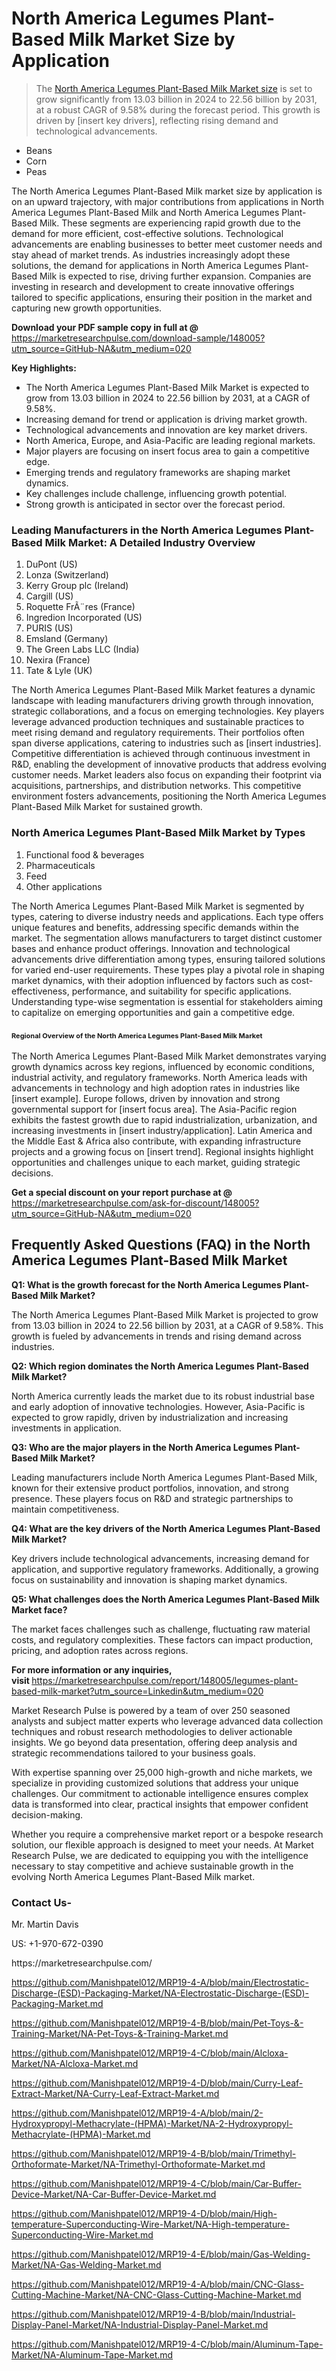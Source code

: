 <h1>North America Legumes Plant-Based Milk Market&nbsp;Size by Application</h1><blockquote><p>The <a href="https://marketresearchpulse.com/download-sample/148005?utm_source=GitHub-NA&amp;utm_medium=020">North America Legumes Plant-Based Milk Market size</a> is set to grow significantly from 13.03 billion in 2024 to 22.56 billion by 2031, at a robust CAGR of 9.58% during the forecast period. This growth is driven by [insert key drivers], reflecting rising demand and technological advancements.</p></blockquote><ul><li>Beans<li> Corn<li> Peas</li></ul><p>The North America Legumes Plant-Based Milk market size by application is on an upward trajectory, with major contributions from applications in North America Legumes Plant-Based Milk and North America Legumes Plant-Based Milk. These segments are experiencing rapid growth due to the demand for more efficient, cost-effective solutions. Technological advancements are enabling businesses to better meet customer needs and stay ahead of market trends. As industries increasingly adopt these solutions, the demand for applications in North America Legumes Plant-Based Milk is expected to rise, driving further expansion. Companies are investing in research and development to create innovative offerings tailored to specific applications, ensuring their position in the market and capturing new growth opportunities.</p><p><strong>Download your PDF sample copy in full at @ </strong><a href="https://marketresearchpulse.com/download-sample/148005?utm_source=GitHub-NA&amp;utm_medium=020">https://marketresearchpulse.com/download-sample/148005?utm_source=GitHub-NA&amp;utm_medium=020</a></p><p><strong>Key Highlights: </strong></p><ul><li>The North America Legumes Plant-Based Milk Market is expected to grow from 13.03 billion in 2024 to 22.56 billion by 2031, at a CAGR of 9.58%.</li><li>Increasing demand for trend or application is driving market growth.</li><li>Technological advancements and innovation are key market drivers.</li><li>North America, Europe, and Asia-Pacific are leading regional markets.</li><li>Major players are focusing on insert focus area to gain a competitive edge.</li><li>Emerging trends and regulatory frameworks are shaping market dynamics.</li><li>Key challenges include challenge, influencing growth potential.</li><li>Strong growth is anticipated in sector over the forecast period.</li></ul><h3>Leading Manufacturers in the North America Legumes Plant-Based Milk Market: A Detailed Industry Overview</h3><ol><li>DuPont (US)</li><li>Lonza (Switzerland)</li><li>Kerry Group plc (Ireland)</li><li>Cargill (US)</li><li>Roquette FrÃ¨res (France)</li><li>Ingredion Incorporated (US)</li><li>PURIS (US)</li><li>Emsland (Germany)</li><li>The Green Labs LLC (India)</li><li>Nexira (France)</li><li>Tate & Lyle (UK)</li></ol><div class="flex max-w-full flex-col flex-grow"><div class="min-h-8 text-message flex w-full flex-col items-end gap-2 whitespace-normal break-words [.text-message+&amp;]:mt-5" dir="auto" data-message-author-role="assistant" data-message-id="fd8432e4-4910-450d-b182-61b7bfb0a01f" data-message-model-slug="gpt-4o"><div class="flex w-full flex-col gap-1 empty:hidden first:pt-[3px]"><div class="markdown prose w-full break-words dark:prose-invert light"><p>The North America Legumes Plant-Based Milk Market features a dynamic landscape with leading manufacturers driving growth through innovation, strategic collaborations, and a focus on emerging technologies. Key players leverage advanced production techniques and sustainable practices to meet rising demand and regulatory requirements. Their portfolios often span diverse applications, catering to industries such as [insert industries]. Competitive differentiation is achieved through continuous investment in R&amp;D, enabling the development of innovative products that address evolving customer needs. Market leaders also focus on expanding their footprint via acquisitions, partnerships, and distribution networks. This competitive environment fosters advancements, positioning the North America Legumes Plant-Based Milk Market for sustained growth.</p></div></div></div></div><h3>North America Legumes Plant-Based Milk Market by Types</h3><ol><li>Functional food & beverages<li> Pharmaceuticals<li> Feed<li> Other applications</li></ol><div class="flex max-w-full flex-col flex-grow"><div class="min-h-8 text-message flex w-full flex-col items-end gap-2 whitespace-normal break-words [.text-message+&amp;]:mt-5" dir="auto" data-message-author-role="assistant" data-message-id="084470be-0bb7-4664-bddf-5156b4f41249" data-message-model-slug="gpt-4o-mini"><div class="flex w-full flex-col gap-1 empty:hidden first:pt-[3px]"><div class="markdown prose w-full break-words dark:prose-invert light"><p>The North America Legumes Plant-Based Milk Market is segmented by types, catering to diverse industry needs and applications. Each type offers unique features and benefits, addressing specific demands within the market. The segmentation allows manufacturers to target distinct customer bases and enhance product offerings. Innovation and technological advancements drive differentiation among types, ensuring tailored solutions for varied end-user requirements. These types play a pivotal role in shaping market dynamics, with their adoption influenced by factors such as cost-effectiveness, performance, and suitability for specific applications. Understanding type-wise segmentation is essential for stakeholders aiming to capitalize on emerging opportunities and gain a competitive edge.</p></div></div></div></div><h3><span style="font-size: 11px;">Regional Overview of the North America Legumes Plant-Based Milk Market</span></h3><div class="flex max-w-full flex-col flex-grow"><div class="min-h-8 text-message flex w-full flex-col items-end gap-2 whitespace-normal break-words [.text-message+&amp;]:mt-5" dir="auto" data-message-author-role="assistant" data-message-id="e9038762-ce64-4e30-91c9-9bd413514231" data-message-model-slug="gpt-4o-mini"><div class="flex w-full flex-col gap-1 empty:hidden first:pt-[3px]"><div class="markdown prose w-full break-words dark:prose-invert light"><p>The North America Legumes Plant-Based Milk Market demonstrates varying growth dynamics across key regions, influenced by economic conditions, industrial activity, and regulatory frameworks. North America leads with advancements in technology and high adoption rates in industries like [insert example]. Europe follows, driven by innovation and strong governmental support for [insert focus area]. The Asia-Pacific region exhibits the fastest growth due to rapid industrialization, urbanization, and increasing investments in [insert industry/application]. Latin America and the Middle East &amp; Africa also contribute, with expanding infrastructure projects and a growing focus on [insert trend]. Regional insights highlight opportunities and challenges unique to each market, guiding strategic decisions.</p></div></div></div></div><p><strong>Get a special discount on your report purchase at @ </strong><a href="https://marketresearchpulse.com/ask-for-discount/148005?utm_source=GitHub-NA&amp;utm_medium=020">https://marketresearchpulse.com/ask-for-discount/148005?utm_source=GitHub-NA&amp;utm_medium=020</a></p><h2>Frequently Asked Questions (FAQ) in the North America Legumes Plant-Based Milk Market</h2><p><strong>Q1: What is the growth forecast for the North America Legumes Plant-Based Milk Market?</strong></p><p>The North America Legumes Plant-Based Milk Market is projected to grow from 13.03 billion in 2024 to 22.56 billion by 2031, at a CAGR of 9.58%. This growth is fueled by advancements in trends and rising demand across industries.</p><p><strong>Q2: Which region dominates the North America Legumes Plant-Based Milk Market?</strong></p><p>North America currently leads the market due to its robust industrial base and early adoption of innovative technologies. However, Asia-Pacific is expected to grow rapidly, driven by industrialization and increasing investments in application.</p><p><strong>Q3: Who are the major players in the North America Legumes Plant-Based Milk Market?</strong></p><p>Leading manufacturers include North America Legumes Plant-Based Milk, known for their extensive product portfolios, innovation, and strong presence. These players focus on R&amp;D and strategic partnerships to maintain competitiveness.</p><p><strong>Q4: What are the key drivers of the North America Legumes Plant-Based Milk Market?</strong></p><p>Key drivers include technological advancements, increasing demand for application, and supportive regulatory frameworks. Additionally, a growing focus on sustainability and innovation is shaping market dynamics.</p><p><strong>Q5: What challenges does the North America Legumes Plant-Based Milk Market face?</strong></p><p>The market faces challenges such as challenge, fluctuating raw material costs, and regulatory complexities. These factors can impact production, pricing, and adoption rates across regions.</p><p><strong>For more information or any inquiries, visit&nbsp;</strong><a href="https://marketresearchpulse.com/report/148005/legumes-plant-based-milk-market?utm_source=Linkedin&utm_medium=020">https://marketresearchpulse.com/report/148005/legumes-plant-based-milk-market?utm_source=Linkedin&utm_medium=020</a></p><p>Market Research Pulse is powered by a team of over 250 seasoned analysts and subject matter experts who leverage advanced data collection techniques and robust research methodologies to deliver actionable insights. We go beyond data presentation, offering deep analysis and strategic recommendations tailored to your business goals.</p><p>With expertise spanning over 25,000 high-growth and niche markets, we specialize in providing customized solutions that address your unique challenges. Our commitment to actionable intelligence ensures complex data is transformed into clear, practical insights that empower confident decision-making.</p><p>Whether you require a comprehensive market report or a bespoke research solution, our flexible approach is designed to meet your needs. At Market Research Pulse, we are dedicated to equipping you with the intelligence necessary to stay competitive and achieve sustainable growth in the evolving North America Legumes Plant-Based Milk market.</p><h3><strong>Contact Us-</strong></h3><p>Mr. Martin Davis</p><p>US: +1-970-672-0390</p><p>https://marketresearchpulse.com/</p><p><a href="https://github.com/Manishpatel012/MRP19-4-A/blob/main/Electrostatic-Discharge-(ESD)-Packaging-Market/NA-Electrostatic-Discharge-(ESD)-Packaging-Market.md">https://github.com/Manishpatel012/MRP19-4-A/blob/main/Electrostatic-Discharge-(ESD)-Packaging-Market/NA-Electrostatic-Discharge-(ESD)-Packaging-Market.md</a></p><p><a href="https://github.com/Manishpatel012/MRP19-4-B/blob/main/Pet-Toys-&-Training-Market/NA-Pet-Toys-&-Training-Market.md">https://github.com/Manishpatel012/MRP19-4-B/blob/main/Pet-Toys-&-Training-Market/NA-Pet-Toys-&-Training-Market.md</a></p><p><a href="https://github.com/Manishpatel012/MRP19-4-C/blob/main/Alcloxa-Market/NA-Alcloxa-Market.md">https://github.com/Manishpatel012/MRP19-4-C/blob/main/Alcloxa-Market/NA-Alcloxa-Market.md</a></p><p><a href="https://github.com/Manishpatel012/MRP19-4-D/blob/main/Curry-Leaf-Extract-Market/NA-Curry-Leaf-Extract-Market.md">https://github.com/Manishpatel012/MRP19-4-D/blob/main/Curry-Leaf-Extract-Market/NA-Curry-Leaf-Extract-Market.md</a></p><p><a href="https://github.com/Manishpatel012/MRP19-4-A/blob/main/2-Hydroxypropyl-Methacrylate-(HPMA)-Market/NA-2-Hydroxypropyl-Methacrylate-(HPMA)-Market.md">https://github.com/Manishpatel012/MRP19-4-A/blob/main/2-Hydroxypropyl-Methacrylate-(HPMA)-Market/NA-2-Hydroxypropyl-Methacrylate-(HPMA)-Market.md</a></p><p><a href="https://github.com/Manishpatel012/MRP19-4-B/blob/main/Trimethyl-Orthoformate-Market/NA-Trimethyl-Orthoformate-Market.md">https://github.com/Manishpatel012/MRP19-4-B/blob/main/Trimethyl-Orthoformate-Market/NA-Trimethyl-Orthoformate-Market.md</a></p><p><a href="https://github.com/Manishpatel012/MRP19-4-C/blob/main/Car-Buffer-Device-Market/NA-Car-Buffer-Device-Market.md">https://github.com/Manishpatel012/MRP19-4-C/blob/main/Car-Buffer-Device-Market/NA-Car-Buffer-Device-Market.md</a></p><p><a href="https://github.com/Manishpatel012/MRP19-4-D/blob/main/High-temperature-Superconducting-Wire-Market/NA-High-temperature-Superconducting-Wire-Market.md">https://github.com/Manishpatel012/MRP19-4-D/blob/main/High-temperature-Superconducting-Wire-Market/NA-High-temperature-Superconducting-Wire-Market.md</a></p><p><a href="https://github.com/Manishpatel012/MRP19-4-E/blob/main/Gas-Welding-Market/NA-Gas-Welding-Market.md">https://github.com/Manishpatel012/MRP19-4-E/blob/main/Gas-Welding-Market/NA-Gas-Welding-Market.md</a></p><p><a href="https://github.com/Manishpatel012/MRP19-4-A/blob/main/CNC-Glass-Cutting-Machine-Market/NA-CNC-Glass-Cutting-Machine-Market.md">https://github.com/Manishpatel012/MRP19-4-A/blob/main/CNC-Glass-Cutting-Machine-Market/NA-CNC-Glass-Cutting-Machine-Market.md</a></p><p><a href="https://github.com/Manishpatel012/MRP19-4-B/blob/main/Industrial-Display-Panel-Market/NA-Industrial-Display-Panel-Market.md">https://github.com/Manishpatel012/MRP19-4-B/blob/main/Industrial-Display-Panel-Market/NA-Industrial-Display-Panel-Market.md</a></p><p><a href="https://github.com/Manishpatel012/MRP19-4-C/blob/main/Aluminum-Tape-Market/NA-Aluminum-Tape-Market.md">https://github.com/Manishpatel012/MRP19-4-C/blob/main/Aluminum-Tape-Market/NA-Aluminum-Tape-Market.md</a></p>
